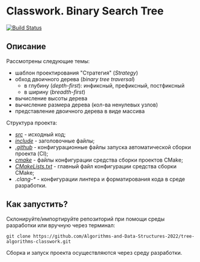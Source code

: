 # Classwork. Binary Search Tree

[![Build Status](../../actions/workflows/cmake.yml/badge.svg)](../../actions/workflows/cmake.yml)

## Описание

Рассмотрены следующие темы:
- шаблон проектирования "Стратегия" (_Strategy_)
- обход двоичного дерева (_binary tree traversal_)
  - в глубину (_depth-first_): инфиксный, префиксный, постфиксный
  - в ширину (_breadth-first_)
- вычисление высоты дерева
- вычисление размера дерева (кол-ва ненулевых узлов)
- представление двоичного дерева в виде массива 

Структура проекта:
- [_src_](src) - исходный код;
- [_include_](include) - заголовочные файлы;
- [_.github_](.github) - конфигурационные файлы запуска автоматической сборки проекта (CI);
- [_cmake_](cmake) - файлы конфигурации средства сборки проектов CMake;
- [_CMakeLists.txt_](CMakeLists.txt) - главный файл конфигурации средства сборки CMake;
- _.clang-*_ - конфигурации линтера и форматирования кода в среде разработки. 

## Как запустить?

Склонируйте/импортируйте репозиторий при помощи среды разработки или вручную через терминал:
```shell
git clone https://github.com/Algorithms-and-Data-Structures-2022/tree-algorithms-classwork.git
```

Сборка и запуск проекта осуществляются через среду разработки. 
